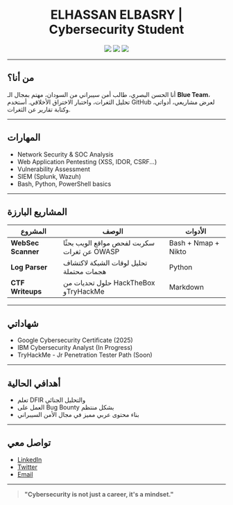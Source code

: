 <h1 align="center"> ELHASSAN ELBASRY | Cybersecurity Student</h1>

<p align="center">
  <img src="https://img.shields.io/badge/Status-Learning%20Everyday-blue?style=for-the-badge"/>
  <img src="https://img.shields.io/badge/Focus-Blue%20Team%20%26%20Bug%20Bounty-purple?style=for-the-badge"/>
  <img src="https://img.shields.io/badge/Tools-Kali%20Linux%20%7C%20Burp%20Suite%20%7C%20Wireshark-red?style=for-the-badge"/>
</p>

---

## من أنا؟

أنا الحسن البصري، طالب أمن سيبراني من السودان، مهتم بمجال الـ **Blue Team**، تحليل الثغرات، واختبار الاختراق الأخلاقي. أستخدم GitHub لعرض مشاريعي، أدواتي، وكتابة تقارير عن الثغرات.

---

## المهارات

- Network Security & SOC Analysis
- Web Application Pentesting (XSS, IDOR, CSRF...)
- Vulnerability Assessment
- SIEM (Splunk, Wazuh)
- Bash, Python, PowerShell basics

---

## المشاريع البارزة

| المشروع | الوصف | الأدوات |
|---------|-------|--------|
| **WebSec Scanner** | سكربت لفحص مواقع الويب بحثًا عن ثغرات OWASP | Bash + Nmap + Nikto |
| **Log Parser** | تحليل لوقات الشبكة لاكتشاف هجمات محتملة | Python |
| **CTF Writeups** | حلول تحديات من HackTheBox وTryHackMe | Markdown |

---

## شهاداتي

- Google Cybersecurity Certificate (2025)
- IBM Cybersecurity Analyst (In Progress)
- TryHackMe - Jr Penetration Tester Path (Soon)

---

## أهدافي الحالية

- تعلم DFIR والتحليل الجنائي
- العمل على Bug Bounty بشكل منتظم
- بناء محتوى عربي مميز في مجال الأمن السيبراني

---

## تواصل معي

- [LinkedIn](https://linkedin.com/in/your-profile)
- [Twitter](https://twitter.com/your-handle)
- [Email](mailto:your@email.com)

---

> **"Cybersecurity is not just a career, it's a mindset."**
